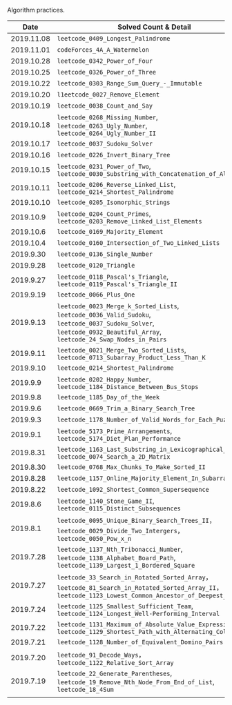 Algorithm practices.

| Date      | Solved Count & Detail                                        |
| --------- | ------------------------------------------------------------ |
| 2019.11.08 | `leetcode_0409_Longest_Palindrome` |
| 2019.11.01 | `codeForces_4A_A_Watermelon` |
| 2019.10.28 | `leetcode_0342_Power_of_Four` |
| 2019.10.25 | `leetcode_0326_Power_of_Three` |
| 2019.10.22 | `leetcode_0303_Range_Sum_Query_-_Immutable` |
| 2019.10.20 | `l1eetcode_0027_Remove_Element` |
| 2019.10.19 | `leetcode_0038_Count_and_Say` |
| 2019.10.18 | `leetcode_0268_Missing_Number`,<br/>`leetcode_0263_Ugly_Number`,<br/>`leetcode_0264_Ugly_Number_II` |
| 2019.10.17 | `leetcode_0037_Sudoku_Solver` |
| 2019.10.16 | `leetcode_0226_Invert_Binary_Tree` |
| 2019.10.15 | `leetcode_0231_Power_of_Two`,<br/>`leetcode_0030_Substring_with_Concatenation_of_All_Words` |
| 2019.10.11 | `leetcode_0206_Reverse_Linked_List`, `leetcode_0214_Shortest_Palindrome` |
| 2019.10.10 | `leetcode_0205_Isomorphic_Strings` |
| 2019.10.9 | `leetcode_0204_Count_Primes`, `leetcode_0203_Remove_Linked_List_Elements` |
| 2019.10.6 | `leetcode_0169_Majority_Element` |
| 2019.10.4 | `leetcode_0160_Intersection_of_Two_Linked_Lists` |
| 2019.9.30 | `leetcode_0136_Single_Number` |
| 2019.9.28 | `leetcode_0120_Triangle` |
| 2019.9.27 | `leetcode_0118_Pascal's_Triangle`,<br/>`leetcode_0119_Pascal's_Triangle_II` |
| 2019.9.19 | `leetcode_0066_Plus_One` |
| 2019.9.13 | `leetcode_0023_Merge_k_Sorted_Lists`,<br/>`leetcode_0036_Valid_Sudoku`,<br/>`leetcode_0037_Sudoku_Solver`,<br/>`leetcode_0932_Beautiful_Array`,<br/>`leetcode_24_Swap_Nodes_in_Pairs` |
| 2019.9.11 | `leetcode_0021_Merge_Two_Sorted_Lists`,<br/>`leetcode_0713_Subarray_Product_Less_Than_K` |
| 2019.9.10 | `leetcode_0214_Shortest_Palindrome` |
| 2019.9.9 | `leetcode_0202_Happy_Number`,<br/>`leetcode_1184_Distance_Between_Bus_Stops` |
| 2019.9.8 | `leetcode_1185_Day_of_the_Week` |
| 2019.9.6 | `leetcode_0669_Trim_a_Binary_Search_Tree` |
| 2019.9.3 | `leetcode_1178_Number_of_Valid_Words_for_Each_Puzzle` |
| 2019.9.1 | `leetcode_5173_Prime_Arrangements`,<br/>`leetcode_5174_Diet_Plan_Performance` |
| 2019.8.31 | `leetcode_1163_Last_Substring_in_Lexicographical_Order`,<br/>`leetcode_0074_Search_a_2D_Matrix` |
| 2019.8.30 | `leetcode_0768_Max_Chunks_To_Make_Sorted_II` |
| 2019.8.28 | `leetcode_1157_Online_Majority_Element_In_Subarray`          |
| 2019.8.22 | `leetcode_1092_Shortest_Common_Supersequence`                |
| 2019.8.6  | `leetcode_1140_Stone_Game_II`,<br/>`leetcode_0115_Distinct_Subsequences` |
| 2019.8.1  | `leetcode_0095_Unique_Binary_Search_Trees_II`，<br/>`leetcode_0029_Divide_Two_Intergers`，<br/>`leetcode_0050_Pow_x_n` |
| 2019.7.28 | `leetcode_1137_Nth_Tribonacci_Number`,<br/>`leetcode_1138_Alphabet_Board_Path`,<br/>`leetcode_1139_Largest_1_Bordered_Square` |
| 2019.7.27 | `leetcode_33_Search_in_Rotated_Sorted_Array`，<br/>`leetcode_81_Search_in_Rotated_Sorted_Array_II`，<br/>`leetcode_1123_Lowest_Common_Ancestor_of_Deepest_Leaves` |
| 2019.7.24 | `leetcode_1125_Smallest_Sufficient_Team`,<br/>`leetcode_1124_Longest_Well-Performing_Interval` |
| 2019.7.22 | `leetcode_1131_Maximum_of_Absolute_Value_Expression`,<br/>`leetcode_1129_Shortest_Path_with_Alternating_Color` |
| 2019.7.21 | `leetcode_1128_Number_of_Equivalent_Domino_Pairs`            |
| 2019.7.20 | `leetcode_91_Decode_Ways`，<br/>`leetcode_1122_Relative_Sort_Array` |
| 2019.7.19 | `leetcode_22_Generate_Parentheses`,<br/>`leetcode_19_Remove_Nth_Node_From_End_of_List`,<br/>`leetcode_18_4Sum` |
|           |                                                              |

